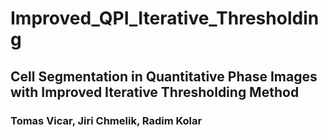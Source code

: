 # Improved_QPI_Iterative_Thresholding


## Cell Segmentation in Quantitative Phase Images with Improved Iterative Thresholding Method
### Tomas Vicar, Jiri Chmelik, Radim Kolar
